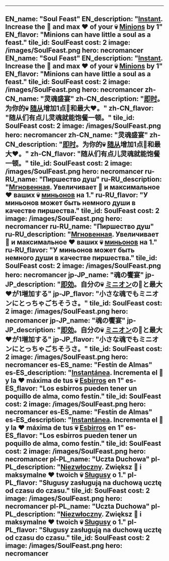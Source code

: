 ---

EN_name: "Soul Feast"
EN_description: "<u><u>Instant</u></u>. Increase the 🔸 and max ❤️ of your 💀 <u>Minions</u> by 1"
EN_flavor: "Minions can have little a soul as a feast."
tile_id: SoulFeast
cost: 2
image: /images/SoulFeast.png
hero: necromancer
EN_name: "Soul Feast"
EN_description: "<u><u>Instant</u></u>. Increase the 🔸 and max ❤️ of your 💀 <u>Minions</u> by 1"
EN_flavor: "Minions can have little a soul as a feast."
tile_id: SoulFeast
cost: 2
image: /images/SoulFeast.png
hero: necromancer
zh-CN_name: "灵魂盛宴"
zh-CN_description: "<u><u>即时</u></u>。为你的💀 <u>随从</u>增加1点🔸和最大❤️。"
zh-CN_flavor: "随从们有点儿灵魂就能饱餐一顿。"
tile_id: SoulFeast
cost: 2
image: /images/SoulFeast.png
hero: necromancer
zh-CN_name: "灵魂盛宴"
zh-CN_description: "<u><u>即时</u></u>。为你的💀 <u>随从</u>增加1点🔸和最大❤️。"
zh-CN_flavor: "随从们有点儿灵魂就能饱餐一顿。"
tile_id: SoulFeast
cost: 2
image: /images/SoulFeast.png
hero: necromancer
ru-RU_name: "Пиршество душ"
ru-RU_description: "<u><u>Мгновенная</u></u>. Увеличивает 🔸 и максимальное ❤️ ваших 💀 <u>миньонов</u> на 1."
ru-RU_flavor: "У миньонов может быть немного души в качестве пиршества."
tile_id: SoulFeast
cost: 2
image: /images/SoulFeast.png
hero: necromancer
ru-RU_name: "Пиршество душ"
ru-RU_description: "<u><u>Мгновенная</u></u>. Увеличивает 🔸 и максимальное ❤️ ваших 💀 <u>миньонов</u> на 1."
ru-RU_flavor: "У миньонов может быть немного души в качестве пиршества."
tile_id: SoulFeast
cost: 2
image: /images/SoulFeast.png
hero: necromancer
jp-JP_name: "魂の饗宴"
jp-JP_description: "<u><u>即効</u></u>。自分の💀 <u>ミニオン</u>の🔸と最大❤️が1増加する"
jp-JP_flavor: "小さな魂でもミニオンにとっちゃごちそうさ。"
tile_id: SoulFeast
cost: 2
image: /images/SoulFeast.png
hero: necromancer
jp-JP_name: "魂の饗宴"
jp-JP_description: "<u><u>即効</u></u>。自分の💀 <u>ミニオン</u>の🔸と最大❤️が1増加する"
jp-JP_flavor: "小さな魂でもミニオンにとっちゃごちそうさ。"
tile_id: SoulFeast
cost: 2
image: /images/SoulFeast.png
hero: necromancer
es-ES_name: "Festín de Almas"
es-ES_description: "<u><u>Instantánea</u></u>. Incrementa el 🔸 y la ❤️ máxima de tus 💀 <u>Esbirros</u> en 1"
es-ES_flavor: "Los esbirros pueden tener un poquillo de alma, como festín."
tile_id: SoulFeast
cost: 2
image: /images/SoulFeast.png
hero: necromancer
es-ES_name: "Festín de Almas"
es-ES_description: "<u><u>Instantánea</u></u>. Incrementa el 🔸 y la ❤️ máxima de tus 💀 <u>Esbirros</u> en 1"
es-ES_flavor: "Los esbirros pueden tener un poquillo de alma, como festín."
tile_id: SoulFeast
cost: 2
image: /images/SoulFeast.png
hero: necromancer
pl-PL_name: "Uczta Duchowa"
pl-PL_description: "<u><u>Niezwłoczny</u></u>. Zwiększ 🔸 i maksymalne ❤️ twoich 💀 <u>Sługusy</u> o 1."
pl-PL_flavor: "Sługusy zasługują na duchową ucztę od czasu do czasu."
tile_id: SoulFeast
cost: 2
image: /images/SoulFeast.png
hero: necromancer
pl-PL_name: "Uczta Duchowa"
pl-PL_description: "<u><u>Niezwłoczny</u></u>. Zwiększ 🔸 i maksymalne ❤️ twoich 💀 <u>Sługusy</u> o 1."
pl-PL_flavor: "Sługusy zasługują na duchową ucztę od czasu do czasu."
tile_id: SoulFeast
cost: 2
image: /images/SoulFeast.png
hero: necromancer
---
